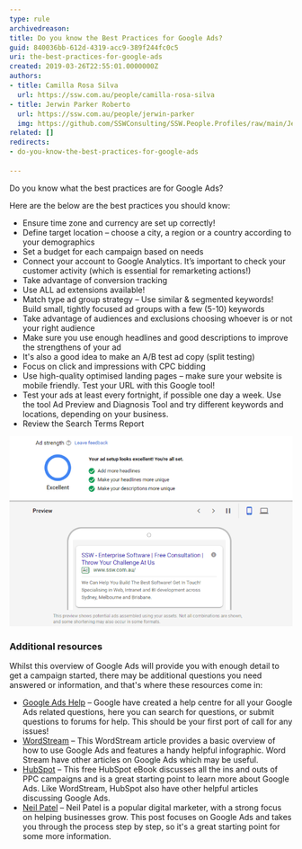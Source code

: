 ```yaml
---
type: rule
archivedreason: 
title: Do you know the Best Practices for Google Ads?
guid: 840036bb-612d-4319-acc9-389f244fc0c5
uri: the-best-practices-for-google-ads
created: 2019-03-26T22:55:01.0000000Z
authors:
- title: Camilla Rosa Silva
  url: https://ssw.com.au/people/camilla-rosa-silva
- title: Jerwin Parker Roberto
  url: https://ssw.com.au/people/jerwin-parker
  img: https://github.com/SSWConsulting/SSW.People.Profiles/raw/main/Jerwin-Parker/Images/Jerwin-Parker-Profile.jpg
related: []
redirects:
- do-you-know-the-best-practices-for-google-ads

---
```


Do you know what the best practices are for Google Ads?

Here are the below are the best practices you should know:

* Ensure time zone and currency are set up correctly!
* Define target location – choose a city, a region or a country according to your demographics
* Set a budget for each campaign based on needs
* Connect your account to Google Analytics. It’s important to check your customer activity (which is essential for remarketing actions!)
* Take advantage of conversion tracking
* Use ALL ad extensions available!
* Match type ad group strategy – Use similar & segmented keywords! Build small, tightly focused ad groups with a few (5-10) keywords
* Take advantage of audiences and exclusions choosing whoever is or not your right audience
* Make sure you use enough headlines and good descriptions to improve the strengthens of your ad
* It's also a good idea to make an A/B test ad copy (split testing)
* Focus on click and impressions with CPC bidding
* Use high-quality optimised landing pages – make sure your website is mobile friendly. Test your URL with this Google tool!
* Test your ads at least every fortnight, if possible one day a week. Use the tool Ad Preview and Diagnosis Tool and try different keywords and locations, depending on your business.
* Review the Search Terms Report


<!--endintro-->

![Figure: Always check your Ad strength](ad-strength.png)  

### Additional resources

Whilst this overview of Google Ads will provide you with enough detail to get a campaign started, there may be additional questions you need answered or information, and that's where these resources come in:

* [Google Ads Help](https://support.google.com/google-ads/?hl=en#topic=7456157) – Google have created a help centre for all your Google Ads related questions, here you can search for questions, or submit questions to forums for help. This should be your first port of call for any issues!
* [WordStream](https://www.wordstream.com/how-to-use-google-adwords) – This WordStream article provides a basic overview of how to use Google Ads and features a handy helpful infographic. Word Stream have other articles on Google Ads which may be useful.
* [HubSpot](https://blog.hubspot.com/marketing/google-adwords-ppc) – This free HubSpot eBook discusses all the ins and outs of PPC campaigns and is a great starting point to learn more about Google Ads. Like WordStream, HubSpot also have other helpful articles discussing Google Ads.
* [Neil Patel](https://neilpatel.com/what-is-google-adwords/) – Neil Patel is a popular digital marketer, with a strong focus on helping businesses grow. This post focuses on Google Ads and takes you through the process step by step, so it's a great starting point for some more information.
